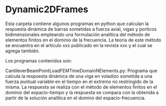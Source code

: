 # Dynamic2DFrames
Esta carpeta contiene algunos programas en python que calculan la respuesta dinámica de barras sometidas a fuerza axial, vigas y porticos bidimensionales empleando una formulación analítica del método de elementos finitos en el dominio de la frecuencia. La teoria de este método se encuentra en el artículo xxx publicado en la revista xxx y el cual se agrega también.

Los programas contenidos son:

CantileverBeamPointLoadFEMTimeDomainNElements.py: Programa que calcula la respuesta dinámica de una viga en voladizo sometida a una fuerza puntual variable en el tiempo en el extremo no restringido de la misma. La respuesta se realiza con el método de elementos finitos en el dominio del espacio-tiempo y la respuesta se compara con la obtenida a partir de la solución analítica en el domino del espacio-frecuencia.
